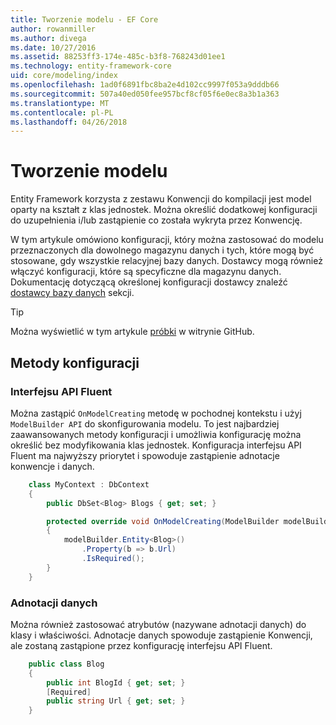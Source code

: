 ```yaml
---
title: Tworzenie modelu - EF Core
author: rowanmiller
ms.author: divega
ms.date: 10/27/2016
ms.assetid: 88253ff3-174e-485c-b3f8-768243d01ee1
ms.technology: entity-framework-core
uid: core/modeling/index
ms.openlocfilehash: 1ad0f6891fbc8ba2e4d102cc9997f053a9dddb66
ms.sourcegitcommit: 507a40ed050fee957bcf8cf05f6e0ec8a3b1a363
ms.translationtype: MT
ms.contentlocale: pl-PL
ms.lasthandoff: 04/26/2018
---
```

# <a name="creating-a-model"></a>Tworzenie modelu

Entity Framework korzysta z zestawu Konwencji do kompilacji jest model oparty na kształt z klas jednostek. Można określić dodatkowej konfiguracji do uzupełnienia i/lub zastąpienie co została wykryta przez Konwencję.

W tym artykule omówiono konfiguracji, który można zastosować do modelu przeznaczonych dla dowolnego magazynu danych i tych, które mogą być stosowane, gdy wszystkie relacyjnej bazy danych. Dostawcy mogą również włączyć konfiguracji, które są specyficzne dla magazynu danych. Dokumentację dotyczącą określonej konfiguracji dostawcy znaleźć [dostawcy bazy danych](../providers/index.md) sekcji.

> [!TIP]  
> Można wyświetlić w tym artykule [próbki](https://github.com/aspnet/EntityFramework.Docs/tree/master/samples) w witrynie GitHub.

## <a name="methods-of-configuration"></a>Metody konfiguracji

### <a name="fluent-api"></a>Interfejsu API Fluent

Można zastąpić `OnModelCreating` metodę w pochodnej kontekstu i użyj `ModelBuilder API` do skonfigurowania modelu. To jest najbardziej zaawansowanych metody konfiguracji i umożliwia konfigurację można określić bez modyfikowania klas jednostek. Konfiguracja interfejsu API Fluent ma najwyższy priorytet i spowoduje zastąpienie adnotacje konwencje i danych.

<!-- [!code-csharp[Main](samples/core/Modeling/FluentAPI/Samples/Required.cs?range=5-15&highlight=5-10)] -->

``` csharp
    class MyContext : DbContext
    {
        public DbSet<Blog> Blogs { get; set; }

        protected override void OnModelCreating(ModelBuilder modelBuilder)
        {
            modelBuilder.Entity<Blog>()
                .Property(b => b.Url)
                .IsRequired();
        }
    }
```

### <a name="data-annotations"></a>Adnotacji danych

Można również zastosować atrybutów (nazywane adnotacji danych) do klasy i właściwości. Adnotacje danych spowoduje zastąpienie Konwencji, ale zostaną zastąpione przez konfigurację interfejsu API Fluent.

<!-- [!code-csharp[Main](samples/core/Modeling/DataAnnotations/Samples/Required.cs?range=11-16&highlight=4)] -->
``` csharp
    public class Blog
    {
        public int BlogId { get; set; }
        [Required]
        public string Url { get; set; }
    }
```
